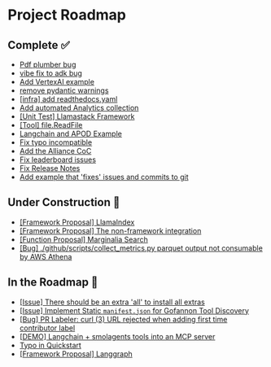 # Project Roadmap

<!--
  This file is automatically generated from GitHub issues.
  Do not edit this file directly. Instead, update the corresponding issues.
  The roadmap will be regenerated every Monday at 00:00 UTC.
-->

## Complete ✅
- [Pdf plumber bug](https://github.com/The-AI-Alliance/gofannon/pull/324)
- [vibe fix to adk bug](https://github.com/The-AI-Alliance/gofannon/pull/319)
- [Add VertexAI example](https://github.com/The-AI-Alliance/gofannon/pull/314)
- [remove pydantic warnings](https://github.com/The-AI-Alliance/gofannon/pull/309)
- [[infra] add readthedocs.yaml](https://github.com/The-AI-Alliance/gofannon/pull/303)
- [Add automated Analytics collection](https://github.com/The-AI-Alliance/gofannon/pull/281)
- [[Unit Test] Llamastack Framework](https://github.com/The-AI-Alliance/gofannon/pull/280)
- [[Tool] file.ReadFile](https://github.com/The-AI-Alliance/gofannon/pull/270)
- [Langchain and APOD Example](https://github.com/The-AI-Alliance/gofannon/pull/251)
- [Fix typo incompatible](https://github.com/The-AI-Alliance/gofannon/pull/239)
- [Add the Alliance CoC](https://github.com/The-AI-Alliance/gofannon/pull/230)
- [Fix leaderboard issues](https://github.com/The-AI-Alliance/gofannon/pull/227)
- [Fix Release Notes](https://github.com/The-AI-Alliance/gofannon/pull/226)
- [Add example that 'fixes' issues and commits to git](https://github.com/The-AI-Alliance/gofannon/pull/217)

## Under Construction 🚧
- [[Framework Proposal] LlamaIndex](https://github.com/The-AI-Alliance/gofannon/issues/301)
- [[Framework Proposal] The non-framework integration](https://github.com/The-AI-Alliance/gofannon/issues/300)
- [[Function Proposal] Marginalia Search](https://github.com/The-AI-Alliance/gofannon/issues/295)
- [[Bug] ./github/scripts/collect_metrics.py parquet output not consumable by AWS Athena](https://github.com/The-AI-Alliance/gofannon/issues/289)

## In the Roadmap 📅
- [[Issue] There should be an extra 'all' to install all extras](https://github.com/The-AI-Alliance/gofannon/issues/323)
- [[Issue] Implement Static `manifest.json` for Gofannon Tool Discovery](https://github.com/The-AI-Alliance/gofannon/issues/320)
- [[Bug] PR Labeler: curl (3) URL rejected when adding first time contributor label](https://github.com/The-AI-Alliance/gofannon/issues/292)
- [[DEMO] Langchain + smolagents tools into an MCP server](https://github.com/The-AI-Alliance/gofannon/issues/288)
- [Typo in Quickstart](https://github.com/The-AI-Alliance/gofannon/issues/256)
- [[Framework Proposal] Langgraph](https://github.com/The-AI-Alliance/gofannon/issues/237)